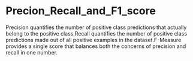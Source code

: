 # Precion_Recall_and_F1_score
Precision quantifies the number of positive class predictions that actually belong to the positive class.Recall quantifies the number of positive class predictions made out of all positive examples in the dataset.F-Measure provides a single score that balances both the concerns of precision and recall in one number.
